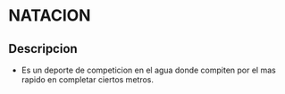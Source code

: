 # NATACION

## Descripcion
- Es un deporte de competicion en el agua donde compiten por el mas rapido en completar ciertos metros.


